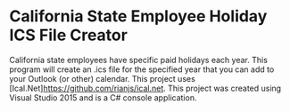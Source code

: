 # California State Employee Holiday ICS File Creator
California state employees have specific paid holidays each year. This program will create an .ics file for the specified year that you can add to your Outlook (or other) calendar. This project uses [Ical.Net]https://github.com/rianjs/ical.net.
This project was created using Visual Studio 2015 and is a C# console application.
